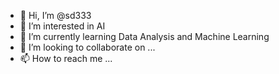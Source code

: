 - 👋 Hi, I’m @sd333
- 👀 I’m interested in AI
- 🌱 I’m currently learning Data Analysis and Machine Learning
- 💞️ I’m looking to collaborate on ...
- 📫 How to reach me ...

<!---
seda333/seda333 is a ✨ special ✨ repository because its `README.md` (this file) appears on your GitHub profile.
You can click the Preview link to take a look at your changes.
--->
